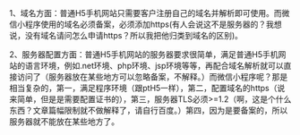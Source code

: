 1、域名方面：普通H5手机网站只需要客户注册自己的域名并解析即可使用。而微信小程序使用的域名必须备案，必须添加https(有人会说这不是服务器的？我想说，没有域名请问怎么申请https？所以我把他归类到域名的区别)。

2、服务器配置方面：普通H5手机网站的服务器要求很简单，满足普通H5手机网站的语言环境，例如.net环境、php环境、jsp环境等等，再配合域名解析就可以直接访问了（服务器放在某些地方可以忽略备案，不解释。）而微信小程序呢？那是相当复杂的，第一，满足程序环境（跟ptH5一样），第二，配置域名的https（说来简单，但是是需要配置证书的），第三，服务器TLS必须>=1.2（啊，这是个什么东西？文章篇幅限制就不做解释了，请自行百度。）第四，因为是要备案的，所以服务器就不能放在某些地方了。